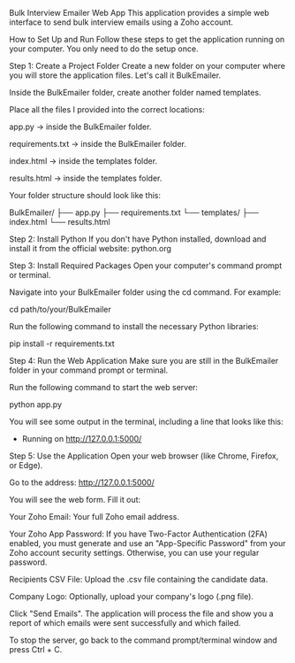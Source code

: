 Bulk Interview Emailer Web App
This application provides a simple web interface to send bulk interview emails using a Zoho account.

How to Set Up and Run
Follow these steps to get the application running on your computer. You only need to do the setup once.

Step 1: Create a Project Folder
Create a new folder on your computer where you will store the application files. Let's call it BulkEmailer.

Inside the BulkEmailer folder, create another folder named templates.

Place all the files I provided into the correct locations:

app.py -> inside the BulkEmailer folder.

requirements.txt -> inside the BulkEmailer folder.

index.html -> inside the templates folder.

results.html -> inside the templates folder.

Your folder structure should look like this:

BulkEmailer/
├── app.py
├── requirements.txt
└── templates/
    ├── index.html
    └── results.html

Step 2: Install Python
If you don't have Python installed, download and install it from the official website: python.org

Step 3: Install Required Packages
Open your computer's command prompt or terminal.

Navigate into your BulkEmailer folder using the cd command. For example:

cd path/to/your/BulkEmailer

Run the following command to install the necessary Python libraries:

pip install -r requirements.txt

Step 4: Run the Web Application
Make sure you are still in the BulkEmailer folder in your command prompt or terminal.

Run the following command to start the web server:

python app.py

You will see some output in the terminal, including a line that looks like this:
* Running on http://127.0.0.1:5000/

Step 5: Use the Application
Open your web browser (like Chrome, Firefox, or Edge).

Go to the address: http://127.0.0.1:5000/

You will see the web form. Fill it out:

Your Zoho Email: Your full Zoho email address.

Your Zoho App Password: If you have Two-Factor Authentication (2FA) enabled, you must generate and use an "App-Specific Password" from your Zoho account security settings. Otherwise, you can use your regular password.

Recipients CSV File: Upload the .csv file containing the candidate data.

Company Logo: Optionally, upload your company's logo (.png file).

Click "Send Emails". The application will process the file and show you a report of which emails were sent successfully and which failed.

To stop the server, go back to the command prompt/terminal window and press Ctrl + C.